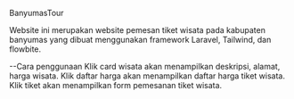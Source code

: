 BanyumasTour

Website ini merupakan website pemesan tiket wisata pada kabupaten banyumas yang dibuat menggunakan framework Laravel, Tailwind, dan flowbite.

--Cara penggunaan
Klik card wisata akan menampilkan deskripsi, alamat, harga wisata.
Klik daftar harga akan menampilkan daftar harga tiket wisata.
Klik tiket akan menampilkan form pemesanan tiket wisata.

